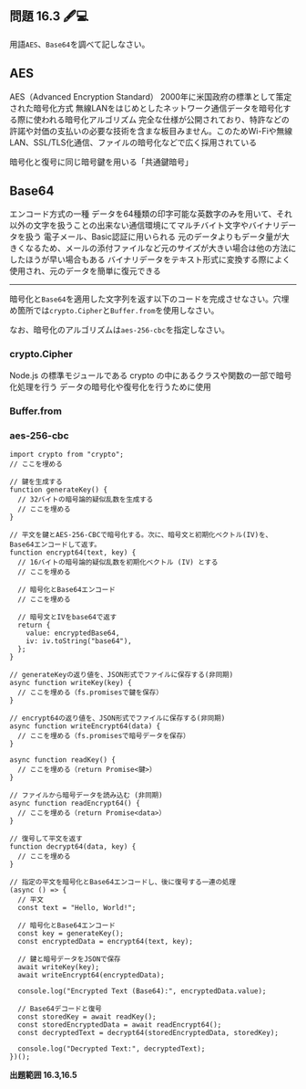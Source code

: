 ## 問題 16.3 🖋💻

用語`AES`、`Base64`を調べて記しなさい。


## AES
AES（Advanced Encryption Standard）
2000年に米国政府の標準として策定された暗号化方式
無線LANをはじめとしたネットワーク通信データを暗号化する際に使われる暗号化アルゴリズム
完全な仕様が公開されており、特許などの許諾や対価の支払いの必要な技術を含まな板目みません。このためWi-Fiや無線LAN、SSL/TLS化通信、ファイルの暗号化などで広く採用されている

暗号化と復号に同じ暗号鍵を用いる「共通鍵暗号」

## Base64
エンコード方式の一種
データを64種類の印字可能な英数字のみを用いて、それ以外の文字を扱うことの出来ない通信環境にてマルチバイト文字やバイナリデータを扱う
電子メール、Basic認証に用いられる
元のデータよりもデータ量が大きくなるため、メールの添付ファイルなど元のサイズが大きい場合は他の方法にしたほうが早い場合もある
バイナリデータをテキスト形式に変換する際によく使用され、元のデータを簡単に復元できる

----

暗号化と`Base64`を適用した文字列を返す以下のコードを完成させなさい。穴埋め箇所では`crypto.Cipher`と`Buffer.from`を使用しなさい。

なお、暗号化のアルゴリズムは`aes-256-cbc`を指定しなさい。


### crypto.Cipher
Node.js の標準モジュールである crypto の中にあるクラスや関数の一部で暗号化処理を行う
データの暗号化や復号化を行うために使用

### Buffer.from

### aes-256-cbc

```
import crypto from "crypto";
// ここを埋める

// 鍵を生成する
function generateKey() {
  // 32バイトの暗号論的疑似乱数を生成する
  // ここを埋める
}

// 平文を鍵とAES-256-CBCで暗号化する。次に、暗号文と初期化ベクトル(IV)を、Base64エンコードして返す。
function encrypt64(text, key) {
  // 16バイトの暗号論的疑似乱数を初期化ベクトル (IV) とする
  // ここを埋める

  // 暗号化とBase64エンコード
  // ここを埋める

  // 暗号文とIVをbase64で返す
  return {
    value: encryptedBase64,
    iv: iv.toString("base64"),
  };
}

// generateKeyの返り値を、JSON形式でファイルに保存する(非同期)
async function writeKey(key) {
  // ここを埋める（fs.promisesで鍵を保存）
}

// encrypt64の返り値を、JSON形式でファイルに保存する(非同期)
async function writeEncrypt64(data) {
  // ここを埋める（fs.promisesで暗号データを保存）
}

async function readKey() {
  // ここを埋める（return Promise<鍵>）
}

// ファイルから暗号データを読み込む (非同期)
async function readEncrypt64() {
  // ここを埋める（return Promise<data>）
}

// 復号して平文を返す
function decrypt64(data, key) {
  // ここを埋める
}

// 指定の平文を暗号化とBase64エンコードし、後に復号する一連の処理
(async () => {
  // 平文
  const text = "Hello, World!";

  // 暗号化とBase64エンコード
  const key = generateKey();
  const encryptedData = encrypt64(text, key);

  // 鍵と暗号データをJSONで保存
  await writeKey(key);
  await writeEncrypt64(encryptedData);

  console.log("Encrypted Text (Base64):", encryptedData.value);

  // Base64デコードと復号
  const storedKey = await readKey();
  const storedEncryptedData = await readEncrypt64();
  const decryptedText = decrypt64(storedEncryptedData, storedKey);

  console.log("Decrypted Text:", decryptedText);
})();

```

**出題範囲 16.3,16.5**
